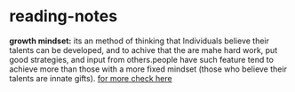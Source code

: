 # reading-notes
**growth mindset:**
 its an method of thinking that Individuals believe their talents can be developed, and to achive that the are mahe hard work, put good strategies, and input from others.people have such feature tend to achieve more than those with a more fixed mindset (those who believe their talents are innate gifts).
[for more check here](https://hbr.org/2016/01/what-having-a-growth-mindset-actually-means)
